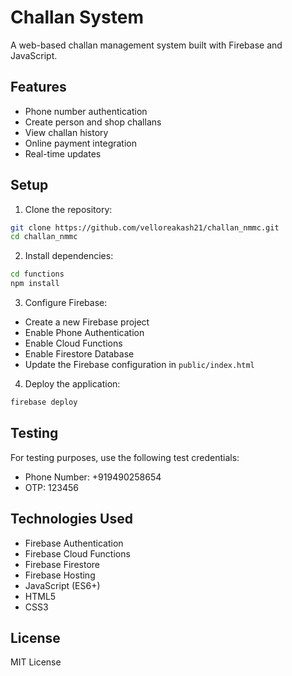 # Challan System

A web-based challan management system built with Firebase and JavaScript.

## Features

- Phone number authentication
- Create person and shop challans
- View challan history
- Online payment integration
- Real-time updates

## Setup

1. Clone the repository:
```bash
git clone https://github.com/velloreakash21/challan_nmmc.git
cd challan_nmmc
```

2. Install dependencies:
```bash
cd functions
npm install
```

3. Configure Firebase:
- Create a new Firebase project
- Enable Phone Authentication
- Enable Cloud Functions
- Enable Firestore Database
- Update the Firebase configuration in `public/index.html`

4. Deploy the application:
```bash
firebase deploy
```

## Testing

For testing purposes, use the following test credentials:
- Phone Number: +919490258654
- OTP: 123456

## Technologies Used

- Firebase Authentication
- Firebase Cloud Functions
- Firebase Firestore
- Firebase Hosting
- JavaScript (ES6+)
- HTML5
- CSS3

## License

MIT License 